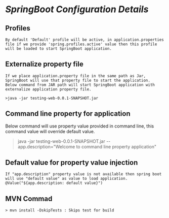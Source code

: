 # *SpringBoot Configuration Details*

## Profiles
	By default 'Default' profile will be active, in application.properties file if we provide 'spring.profiles.active' value then this profile will be loaded to start SpringBoot application.
	
## Externalize property file
	If we place application.property file in the same path as Jar, SpringBoot will use that property file to start the application.
	Below command from JAR path will start SpringBoot application with externalize application property file.
	
	>java -jar testing-web-0.0.1-SNAPSHOT.jar
	
## Command line property for application
   Below command will use property value provided in command line, this command value will override default value.
   
   > java -jar testing-web-0.0.1-SNAPSHOT.jar --app.description="Welcome to command line property application"
   
## Default value for property value injection
	If "app.description" property value is not available then spring boot will use "default value" as value to load application.
	@Value("${app.description: default value}")
	
## MVN Commad
	> mvn install -DskipTests : Skips test for build